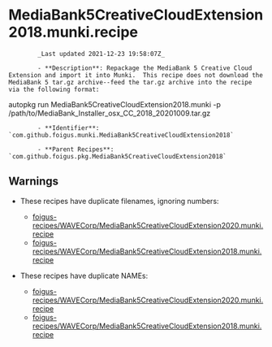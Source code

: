 # MediaBank5CreativeCloudExtension2018.munki.recipe

            _Last updated 2021-12-23 19:58:07Z_

            - **Description**: Repackage the MediaBank 5 Creative Cloud Extension and import it into Munki.  This recipe does not download the MediaBank 5 tar.gz archive--feed the tar.gz archive into the recipe via the following format:

autopkg run MediaBank5CreativeCloudExtension2018.munki -p /path/to/MediaBank_Installer_osx_CC_2018_20201009.tar.gz

            - **Identifier**: `com.github.foigus.munki.MediaBank5CreativeCloudExtension2018`

            - **Parent Recipes**: `com.github.foigus.pkg.MediaBank5CreativeCloudExtension2018`

## Warnings

- These recipes have duplicate filenames, ignoring numbers:
    - [foigus-recipes/WAVECorp/MediaBank5CreativeCloudExtension2020.munki.recipe](/autopkg-dupe-tracker/foigus-recipes/WAVECorp/MediaBank5CreativeCloudExtension2020.munki.recipe)
    - [foigus-recipes/WAVECorp/MediaBank5CreativeCloudExtension2018.munki.recipe](/autopkg-dupe-tracker/foigus-recipes/WAVECorp/MediaBank5CreativeCloudExtension2018.munki.recipe)

- These recipes have duplicate NAMEs:
    - [foigus-recipes/WAVECorp/MediaBank5CreativeCloudExtension2020.munki.recipe](/autopkg-dupe-tracker/foigus-recipes/WAVECorp/MediaBank5CreativeCloudExtension2020.munki.recipe)
    - [foigus-recipes/WAVECorp/MediaBank5CreativeCloudExtension2018.munki.recipe](/autopkg-dupe-tracker/foigus-recipes/WAVECorp/MediaBank5CreativeCloudExtension2018.munki.recipe)